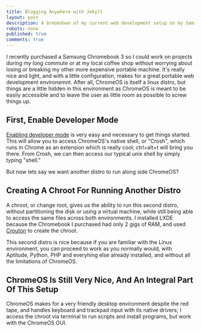 ```yaml
---
title: Blogging Anywhere with Jekyll
layout: post
description: A breakdown of my current web development setup on my Samsung Chromebook 3.
robots: none
published: true
comments: true
---
```

I recently purchased a Samsung Chromebook 3 so I could work on projects during my long commute or at my local coffee shop without worrying about losing or breaking my other more expensive portable machine. It's really nice and light, and with a little configuration, makes for a great portable web development environemnt. After all, ChromeOS is itself a linux distro, but things are a little hidden in this environment as ChromeOS is meant to be easily accessible and to leave the user as little room as possible to screw things up.

## First, Enable Developer Mode
[Enabling developer mode](http://www.howtogeek.com/210817/how-to-enable-developer-mode-on-your-chromebook/) is very easy and necessary to get things started. This will allow you to access ChromeOS's native shell, or "Crosh", which runs in Chrome as an extension which is really cool; ctrl+alt+t will bring you there. From Crosh, we can then access our typical unix shell by simply typing "shell."

But now lets say we want another distro to run along side ChromeOS?

## Creating A Chroot For Running Another Distro
A chroot, or change root, gives us the ability to run this second distro, without partitioning the disk or using a virtual machine, while still being able to access the same files across both environments. I installed LXDE because the Chromebook I purchased had only 2 gigs of RAM, and used [Crouton](https://github.com/dnschneid/crouton) to create the chroot.

This second distro is nice because if you are familiar with the Linux environment, you can proceed to work as you normally would, with Aptitude, Python, PHP and everyhing else already installed, and without all the limitations of ChromeOS.

## ChromeOS Is Still Very Nice, And An Integral Part Of This Setup
ChromeOS makes for a very friendly desktop environment despite the red tape, and handles keyboard and trackpad input with its native drivers; I access the chroot via terminal to run scripts and install programs, but work with the ChromeOS GUI.